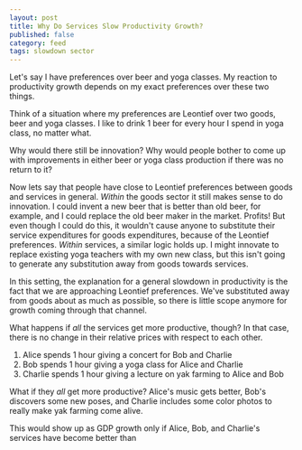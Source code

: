 ```yaml
---
layout: post
title: Why Do Services Slow Productivity Growth?
published: false
category: feed
tags: slowdown sector
---
```


Let's say I have preferences over beer and yoga classes. My reaction to productivity growth depends on my exact preferences over these two things. 

Think of a situation where my preferences are Leontief over two goods, beer and yoga classes. I like to drink 1 beer for every hour I spend in yoga class, no matter what. 

Why would there still be innovation? Why would people bother to come up with improvements in either beer or yoga class production if there was no return to it? 

Now lets say that people have close to Leontief preferences between goods and services in general. *Within* the goods sector it still makes sense to do innovation. I could invent a new beer that is better than old beer, for example, and I could replace the old beer maker in the market. Profits! But even though I could do this, it wouldn't cause anyone to substitute their service expenditures for goods expenditures, because of the Leontief preferences. *Within* services, a similar logic holds up. I might innovate to replace existing yoga teachers with my own new class, but this isn't going to generate any substitution away from goods towards services.

In this setting, the explanation for a general slowdown in productivity is the fact that we are approaching Leontief preferences. We've substituted away from goods about as much as possible, so there is little scope anymore for growth coming through that channel. 

What happens if *all* the services get more productive, though? In that case, there is no change in their relative prices with respect to each other. 

1. Alice spends 1 hour giving a concert for Bob and Charlie
2. Bob spends 1 hour giving a yoga class for Alice and Charlie
3. Charlie spends 1 hour giving a lecture on yak farming to Alice and Bob

What if they *all* get more productive? Alice's music gets better, Bob's discovers some new poses, and Charlie includes some color photos to really make yak farming come alive. 

This would show up as GDP growth only if Alice, Bob, and Charlie's services have become better than 